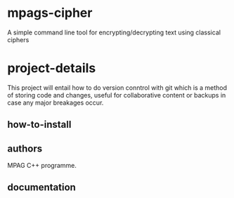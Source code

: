 # mpags-cipher
A simple command line tool for encrypting/decrypting text using classical ciphers

# project-details
This project will entail how to do version conntrol with git which is a method of storing code and changes, useful for collaborative content or backups in case any major breakages occur.

## how-to-install


## authors
MPAG C++ programme.

## documentation